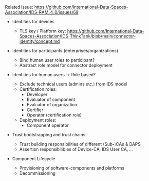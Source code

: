 Related issue: https://github.com/International-Data-Spaces-Association/IDS-RAM_4_0/issues/69


* Identities for devices
    * TLS key / Platform key:  https://github.com/International-Data-Spaces-Association/IDS-ThinkTank/blob/main/connector-identity/concept.md
    
* Identities for participants (enterprises/organizations)
    * Bind human user roles to participant?
    * Abstract role model for connector deployment 

* Identities for human users -> Role based?
    * Exclude technical users (admins etc.) from IDS model
    * Certification roles:
        * Developer
        * Evaluator of component
        * Evaluator of organization
        * Certifier
        * Operator (certification role)
    * Deployment roles:
        * Component operator

* Trust bootstrapping and trust chains
    * Trust building responsibilities of different (Sub-)CAs & DAPS
    * Assertion responsibilibies of Device-CA, IDS User CA, ...
    
* Component Lifecycle
  * Provisioning of software-components and platforms
  * Decommissioning
  
